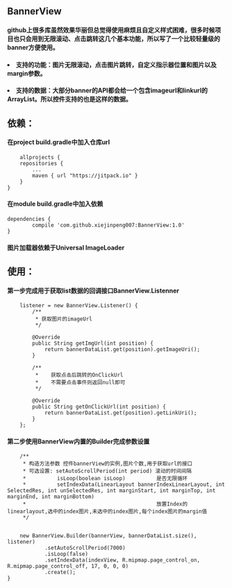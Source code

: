 ## BannerView
#### github上很多库虽然效果华丽但总觉得使用麻烦且自定义样式困难，很多时候项目也只会用到无限滚动、点击跳转这几个基本功能，所以写了一个比较轻量级的banner方便使用。

#### <li>支持的功能：图片无限滚动，点击图片跳转，自定义指示器位置和图片以及margin参数。
#### <li>支持的数据：大部分banner的API都会给一个包含imageurl和linkurl的ArrayList。所以控件支持的也是这样的数据。
## 依赖：
#### 在project build.gradle中加入仓库url
        allprojects {
		repositories {
			...
			maven { url "https://jitpack.io" }
		}
	}
	
#### 在module build.gradle中加入依赖
    dependencies {
	        compile 'com.github.xiejinpeng007:BannerView:1.0'
	}
#### 图片加载器依赖于Universal ImageLoader


## 使用：
#### 第一步完成用于获取list数据的回调接口BannerView.Listenner

        listener = new BannerView.Listener() {
            /**
             * 获取图片的imageUrl
             */

            @Override
            public String getImgUrl(int position) {
                return bannerDataList.get(position).getImageUri();
            }

            /**
             *    获取点击后跳转的OnClickUrl
             *    不需要点击事件则返回null即可
             */

            @Override
            public String getOnClickUrl(int position) {
                return bannerDataList.get(position).getLinkUri();
            }
        };

#### 第二步使用BannerView内置的Builder完成参数设置

        /**
         * 构造方法参数 控件bannerView的实例,图片个数,用于获取url的接口
         * 可选设置: setAutoScrollPeriod(int period) 滚动的时间间隔
         *          isLoop(boolean isLoop)          是否无限循环
         *          setIndexData(LinearLayout bannerIndexLinearLayout, int SelectedRes, int unSelectedRes, int marginStart, int marginTop, int marginEnd, int marginBottom)
         *                                          放置Index的linearlayout,选中的index图片,未选中的index图片,每个index图片的margin值
         */


        new BannerView.Builder(bannerView, bannerDataList.size(), listener)
                .setAutoScrollPeriod(7000)
                .isLoop(false)
                .setIndexData(indexView, R.mipmap.page_control_on, R.mipmap.page_control_off, 17, 0, 0, 0)
                .create();
    }
